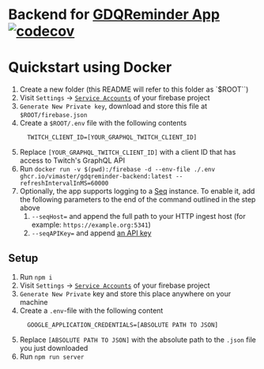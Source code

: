 # Backend for [GDQReminder App](https://github.com/ViMaSter/gdqreminder-mobile/) [![codecov](https://codecov.io/gh/ViMaSter/gdqreminder-backend/branch/main/graph/badge.svg?token=0CRSIRXAS1)](https://codecov.io/gh/ViMaSter/gdqreminder-backend)

# Quickstart using Docker
1. Create a new folder (this README will refer to this folder as `$ROOT``)
2. Visit `Settings` -> [`Service Accounts`](https://console.firebase.google.com/project/_/settings/serviceaccounts/adminsdk) of your firebase project
3. `Generate New Private key`, download and store this file at `$ROOT/firebase.json`
4. Create a `$ROOT/.env` file with the following contents
   ```
     TWITCH_CLIENT_ID=[YOUR_GRAPHQL_TWITCH_CLIENT_ID]
   ```
5. Replace `[YOUR_GRAPHQL_TWITCH_CLIENT_ID]` with a client ID that has access to Twitch's GraphQL API
6. Run `docker run -v $(pwd):/firebase -d --env-file ./.env ghcr.io/vimaster/gdqreminder-backend:latest --refreshIntervalInMS=60000`
7. Optionally, the app supports logging to a [Seq](https://datalust.co/seq) instance. To enable it, add the following parameters to the end of the command outlined in the step above
   1. `--seqHost=` and append the full path to your HTTP ingest host (for example: `https://example.org:5341`)
   2. `--seqAPIKey=` and append [an API key](https://docs.datalust.co/docs/api-keys#creating-an-api-key)

## Setup
1. Run `npm i`
2. Visit `Settings` -> [`Service Accounts`](https://console.firebase.google.com/project/_/settings/serviceaccounts/adminsdk) of your firebase project
3. `Generate New Private` key and store this place anywhere on your machine
4. Create a `.env`-file with the following content
   ```
     GOOGLE_APPLICATION_CREDENTIALS=[ABSOLUTE PATH TO JSON]
   ```
5. Replace `[ABSOLUTE PATH TO JSON]` with the absolute path to the `.json` file you just downloaded
6. Run `npm run server`
